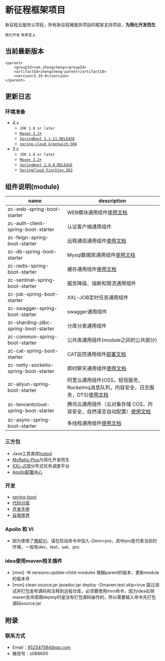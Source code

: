 # 新征程框架项目

新征程云服务父项目，所有新征程微服务项目的框架支持项目，**为简化开发而生**

`简化开发` `效率至上`

## 当前最新版本

    <parent>
        <groupId>com.zhengcheng</groupId>
        <artifactId>zhengcheng-parent</artifactId>
        <version>3.19.0</version>
    </parent>

## 更新日志

### **环境准备**

- 4.x
    - `JDK 1.8 or later`
    - [`Maven 3.2+`](https://maven.apache.org/download.cgi)
    - [`SpringBoot 2.1.11.RELEASE`](https://spring.io/projects/spring-boot)
    - [`spring-cloud Greenwich.SR4`](https://cloud.spring.io/spring-cloud-static/Greenwich.SR4/single/spring-cloud.html)
- 3.x
    - `JDK 1.8 or later`
    - [`Maven 3.2+`](https://maven.apache.org/download.cgi)
    - [`SpringBoot 2.0.8.RELEASE`](https://spring.io/projects/spring-boot)
    - [`SpringCloud Finchley.SR3`](https://cloud.spring.io/spring-cloud-static/Finchley.SR4/single/spring-cloud.html)

## 组件说明(module)

 name | description
---|---
zc-web-spring-boot-starter | WEB模块通用组件[使用文档](https://gitee.com/zhangquansheng/zhengcheng-parent/tree/master/zc-web-spring-boot-starter)
zc-auth-client-spring-boot-starter | 认证客户端通用组件
zc-feign-spring-boot-starter | 远程通信通用组件[使用文档](https://gitee.com/zhangquansheng/zhengcheng-parent/blob/master/zc-feign-spring-boot-starter/README.md)
zc-db-spring-boot-starter | Mysql数据库通用组件[使用文档](https://gitee.com/zhangquansheng/zhengcheng-parent/tree/master/zc-db-spring-boot-starter)
zc-redis-spring-boot-starter | 缓存通用组件[使用文档](https://gitee.com/zhangquansheng/zhengcheng-parent/tree/master/zc-redis-spring-boot-starter)
zc-sentinel-spring-boot-starter | 服务降级、熔断和限流通用组件
zc-job-spring-boot-starter | XXL-JOB定时任务通用组件
zc-swagger-spring-boot-starter | swagger通用组件
zc-sharding-jdbc-spring-boot-starter | 分库分表通用组件
zc-common-spring-boot-starter | 公共库通用组件(module之间的公共部分)
zc-cat-spring-boot-starter | CAT监控通用组件[部署文档](https://gitee.com/zhangquansheng/zhengcheng-parent/tree/master/zc-cat-spring-boot-starter)
zc-netty-socketio-spring-boot-starter | 即时聊天通用组件[使用文档](https://gitee.com/zhangquansheng/zhengcheng-parent/tree/master/zc-netty-socketio-spring-boot-starter)
zc-aliyun-spring-boot-starter | 阿里云通用组件(OSS，短信服务，Rocketmq消息队列，内容安全，日志服务，DTS)[使用文档](https://gitee.com/zhangquansheng/zhengcheng-parent/tree/master/zc-aliyun-spring-boot-starter)
zc-tencentcloud-spring-boot-starter | 腾讯云通用组件（云对象存储 COS，内容安全，自然语言自动配置）[使用文档](https://gitee.com/zhangquansheng/zhengcheng-parent/tree/master/zc-tencentcloud-spring-boot-starter)
zc-async-spring-boot-starter | 多线程通用组件[使用文档](https://gitee.com/zhangquansheng/zhengcheng-parent/tree/master/zc-async-spring-boot-starter)

### 三方包

- Java工具类库[hutool](https://hutool.cn/docs/#/)
- [MyBatis-Plus](https://mp.baomidou.com/)为简化开发而生
- [XXL-JOB](http://www.xuxueli.com/xxl-job/)分布式任务调度平台
- [Apollo配置中心](https://github.com/ctripcorp/apollo)

### 开发 

- [spring-boot](https://docs.spring.io/spring-boot/docs/current/reference/html/spring-boot-features.html)
- [代码分层](https://gitee.com/zhangquansheng/zhengcheng-parent/blob/master/doc/%E4%BB%A3%E7%A0%81%E5%88%86%E5%B1%82%E7%9A%84%E7%90%86%E8%A7%A3.md)
- [开发手册](https://gitee.com/zhangquansheng/zhengcheng-parent/blob/master/doc/%E9%98%BF%E9%87%8C%E5%B7%B4%E5%B7%B4java%E5%BC%80%E5%8F%91%E6%89%8B%E5%86%8C1.40.pdf)
- [自我修养](https://gitee.com/zhangquansheng/zhengcheng-parent/blob/master/doc/%E9%98%BF%E9%87%8C%E5%B7%A5%E7%A8%8B%E5%B8%88%E7%9A%84%E8%87%AA%E6%88%91%E4%BF%AE%E5%85%BB.pdf)
 
### Apollo 和 VI

* 因为使用了[携程VI](https://github.com/ctripcorp/vi)，请在启动命令中加入-Denv=pro，其中pro是代表当前的环境，一般有dev、test、uat、pro

### idea使用maven相关插件

- [mvn] -N versions:update-child-modules 根据parent的版本，更新module的版本号
- [mvn] clean source:jar javadoc:jar deploy -Dmaven.test.skip=true  跳过测试并打包发布源码和注释到远程仓库，必须要使用mvn命令，因为idea右侧maven生命周期deploy时是没有打包源码操作的，所以需要输入命令先打包源码source:jar

## **附录**

### 联系方式

- Email：952547584@qq.com
- 微信号：z088600
